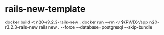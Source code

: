 # rails-new-template

docker build -t n20-r3.2.3-rails-new .
docker run --rm -v ${PWD}:/app n20-r3.2.3-rails-new rails new . --force --database=postgresql --skip-bundle
